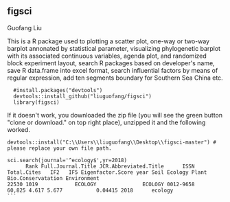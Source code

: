 ## figsci
Guofang Liu

This is a R package used to plotting a scatter plot, one-way or two-way barplot annonated by statistical parameter, visualizing phylogenetic barplot with its associated continuous variables, agenda plot, and randomized block experiment layout, search R packages based on developer's name, save R data.frame into excel format, search influential factors by means of regular expression, add ten segments boundary for Southern Sea China etc. 


```{R,results="hide",warning=FALSE,message = FALSE}
  #install.packages("devtools")
  devtools::install_github("liuguofang/figsci")
  library(figsci)
```

If it doesn't work, you downloaded the zip file (you will see the green button "clone or download." on top right place), unzipped it and the following worked.

```{R,results="hide",warning=FALSE,message = FALSE}
devtools::install("C:\\Users\\liuguofang\\Desktop\\figsci-master") # please replace your own file path. 
```

```{R,results="hide",warning=FALSE,message = FALSE}
sci.search(journal='^ecology$',yr=2018)
      Rank Full.Journal.Title JCR.Abbreviated.Title      ISSN Total.Cites   IF2   IF5 Eigenfactor.Score year Soil Ecology Plant Bio.Conservatation Environment
22530 1019            ECOLOGY               ECOLOGY 0012-9658      60,825 4.617 5.677           0.04415 2018      ecology                   ```
              

